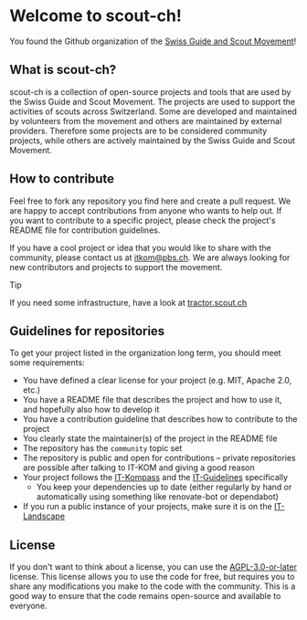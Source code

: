 # Welcome to scout-ch!

You found the Github organization of the [Swiss Guide and Scout Movement](https://pfadi.swiss)!

## What is scout-ch?
scout-ch is a collection of open-source projects and tools that are used by the Swiss Guide and Scout Movement. The projects are used to support the activities of scouts across Switzerland. Some are developed and maintained by volunteers from the movement and others are maintained by external providers. Therefore some projects are to be considered community projects, while others are actively maintained by the Swiss Guide and Scout Movement.

## How to contribute

Feel free to fork any repository you find here and create a pull request. We are happy to accept contributions from anyone who wants to help out. If you want to contribute to a specific project, please check the project's README file for contribution guidelines.

If you have a cool project or idea that you would like to share with the community, please contact us at itkom@pbs.ch. We are always looking for new contributors and projects to support the movement.

> [!TIP]  
> If you need some infrastructure, have a look at [tractor.scout.ch](https://tractor.scout.ch)

## Guidelines for repositories

To get your project listed in the organization long term, you should meet some requirements:
- You have defined a clear license for your project (e.g. MIT, Apache 2.0, etc.)
- You have a README file that describes the project and how to use it, and hopefully also how to develop it
- You have a contribution guideline that describes how to contribute to the project
- You clearly state the maintainer(s) of the project in the README file
- The repository has the `community` topic set
- The repository is public and open for contributions – private repositories are possible after talking to IT-KOM and giving a good reason
- Your project follows the [IT-Kompass](https://itkompass.scout.ch) and the [IT-Guidelines](https://itkompass.scout.ch/#/it-guidelines) specifically
    - You keep your dependencies up to date (either regularly by hand or automatically using something like renovate-bot or dependabot)
- If you run a public instance of your projects, make sure it is on the [IT-Landscape](https://github.com/scout-ch/it-landscape)

## License
If you don't want to think about a license, you can use the [AGPL-3.0-or-later](https://choosealicense.com/licenses/agpl-3.0/) license. This license allows you to use the code for free, but requires you to share any modifications you make to the code with the community. This is a good way to ensure that the code remains open-source and available to everyone.